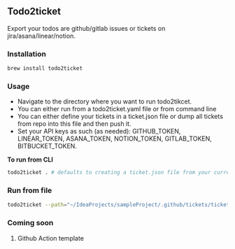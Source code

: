 ## Todo2ticket

Export your todos are github/gitlab issues or tickets on jira/asana/linear/notion.

### Installation

```bash
brew install todo2ticket
```

### Usage

- Navigate to the directory where you want to run todo2tikcet.
- You can either run from a todo2ticket.yaml file or from command line
- You can either define your tickets in a ticket.json file or dump all tickets from repo into this file and then push it.
- Set your API keys as such (as needed): GITHUB_TOKEN, LINEAR_TOKEN, ASANA_TOKEN, NOTION_TOKEN, GITLAB_TOKEN, BITBUCKET_TOKEN.

**To run from CLI**

```bash
todo2ticket . # defaults to creating a ticket.json file from your current directory TODO comments
```

### Run from file

```bash
todo2ticket --path="~/IdeaProjects/sampleProject/.github/tickets/tickets.json" --config="~/IdeaProjects/sampleProject/.github/tickets/todo2ticket.yaml"
```

### Coming soon

1. Github Action template